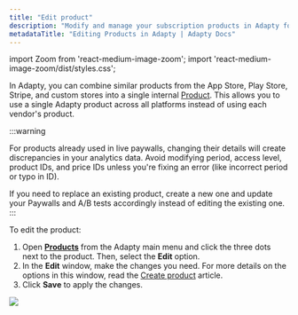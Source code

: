 ```yaml
---
title: "Edit product"
description: "Modify and manage your subscription products in Adapty for better revenue tracking."
metadataTitle: "Editing Products in Adapty | Adapty Docs"
---
```


import Zoom from 'react-medium-image-zoom';
import 'react-medium-image-zoom/dist/styles.css';

In Adapty, you can combine similar products from the App Store, Play Store, Stripe, and custom stores into a single internal [Product](product). This allows you to use a single Adapty product across all platforms instead of using each vendor's product.

:::warning

For products already used in live paywalls, changing their details will create discrepancies in your analytics data. Avoid modifying period, access level, product IDs, and price IDs unless you're fixing an error (like incorrect period or typo in ID).

If you need to replace an existing product, create a new one and update your Paywalls and A/B tests accordingly instead of editing the existing one.
:::

To edit the product:

1. Open **[Products](https://app.adapty.io/products)** from the Adapty main menu and click the three dots next to the product. Then, select the **Edit** option.
2. In the **Edit** window, make the changes you need. For more details on the options in this window, read the [Create product](create-product) article.
3. Click **Save** to apply the changes.


<Zoom>
  <img src={require('./img/edit-product.webp').default}
  style={{
    border: '1px solid #727272', /* border width and color */
    width: '700px', /* image width */
    display: 'block', /* for alignment */
    margin: '0 auto' /* center alignment */
  }}
/>
</Zoom>


